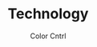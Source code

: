 ---
layout: 02-technology/transparent
permalink: "/technology/transparent/"

title: Technology
description: Color Cntrl desc here
author: Color Cntrl
tags:
- color-cntrl
---